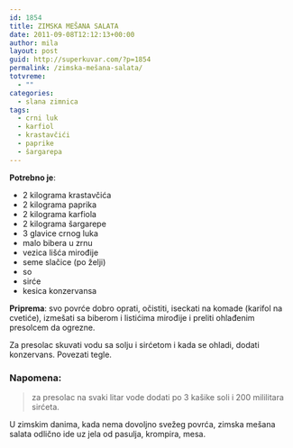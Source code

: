```yaml
---
id: 1854
title: ZIMSKA MEŠANA SALATA
date: 2011-09-08T12:12:13+00:00
author: mila
layout: post
guid: http://superkuvar.com/?p=1854
permalink: /zimska-mešana-salata/
totvreme:
  - ""
categories:
  - slana zimnica
tags:
  - crni luk
  - karfiol
  - krastavčići
  - paprike
  - šargarepa
---
```

**Potrebno je**:

  * 2 kilograma krastavčića
  * 2 kilograma paprika
  * 2 kilograma karfiola
  * 2 kilograma šargarepe
  * 3 glavice crnog luka
  * malo bibera u zrnu
  * vezica lišća mirođije
  * seme slačice (po želji)
  * so
  * sirće
  * kesica konzervansa

**Priprema**: svo povrće dobro oprati, očistiti, iseckati na komade (karifol na cvetiće), izmešati sa biberom i listićima mirođije i preliti ohlađenim presolcem da ogrezne.

Za presolac skuvati vodu sa solju i sirćetom i kada se ohladi, dodati konzervans. Povezati tegle.

### Napomena:
> za presolac na svaki litar vode dodati po 3 kašike soli i 200 mililitara sirćeta.

U zimskim danima, kada nema dovoljno svežeg povrća, zimska mešana salata odlično ide uz jela od pasulja, krompira, mesa.